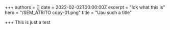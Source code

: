 +++
authors = []
date = 2022-02-02T00:00:00Z
excerpt = "Idk what this is"
hero = "/SEM_ATRITO copy-01.png"
title = "Uau such a title"

+++
This is just a test
